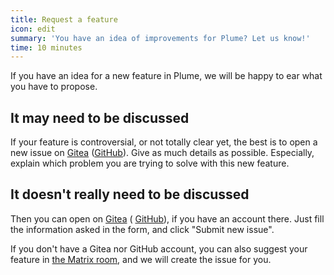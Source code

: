 ```yaml
---
title: Request a feature
icon: edit
summary: 'You have an idea of improvements for Plume? Let us know!'
time: 10 minutes
---
```


If you have an idea for a new feature in Plume, we will be happy to ear what
you have to propose.

## It may need to be discussed

If your feature is controversial, or not totally clear yet, the best is to open a new issue
on [Gitea](https://git.joinplu.me/Plume/Plume/issues/new) ([GitHub](https://github.com/Plume-org/Plume/issues/new?template=feature_request.md)).
Give as much details as possible. Especially, explain which problem you are trying to solve with this new feature.

## It doesn't really need to be discussed

Then you can open on [Gitea](https://git.joinplu.me/Plume/Plume/issues/new) (
[GitHub](https://github.com/Plume-org/Plume/issues/new?template=feature_request.md)),
if you have an account there. Just fill the information asked in the form, and click "Submit new issue".

If you don't have a Gitea nor GitHub account, you can also suggest your feature in [the Matrix room](/contribute/discussion), and we
will create the issue for you.

